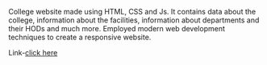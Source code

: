 College website made using HTML, CSS and Js. It contains data about the college, information about the facilities, information about departments and their HODs
and much more. Employed modern web development techniques to create a responsive website.

Link-[click here](https://iridescent-dragon-ad7ce5.netlify.app/)
